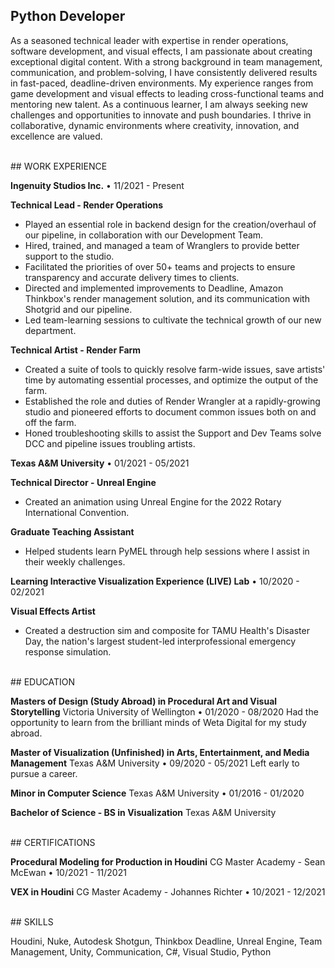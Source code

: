 ## Python Developer

As a seasoned technical leader with expertise in render operations, software development, and visual effects, I am passionate about creating exceptional digital content. With a strong background in team management, communication, and problem-solving, I have consistently delivered results in fast-paced, deadline-driven environments. My experience ranges from game development and visual effects to leading cross-functional teams and mentoring new talent. As a continuous learner, I am always seeking new challenges and opportunities to innovate and push boundaries. I thrive in collaborative, dynamic environments where creativity, innovation, and excellence are valued.

<br>## WORK EXPERIENCE

**Ingenuity Studios Inc.** • 11/2021 - Present

**Technical Lead - Render Operations**

- Played an essential role in backend design for the creation/overhaul of our pipeline, in collaboration with our Development Team.
- Hired, trained, and managed a team of Wranglers to provide better support to the studio.
- Facilitated the priorities of over 50+ teams and projects to ensure transparency and accurate delivery times to clients.
- Directed and implemented improvements to Deadline, Amazon Thinkbox's render management solution, and its communication with Shotgrid and our pipeline.
- Led team-learning sessions to cultivate the technical growth of our new department.

**Technical Artist - Render Farm**

- Created a suite of tools to quickly resolve farm-wide issues, save artists' time by automating essential processes, and optimize the output of the farm.
- Established the role and duties of Render Wrangler at a rapidly-growing studio and pioneered efforts to document common issues both on and off the farm.
- Honed troubleshooting skills to assist the Support and Dev Teams solve DCC and pipeline issues troubling artists.

**Texas A&M University** • 01/2021 - 05/2021

**Technical Director - Unreal Engine**

- Created an animation using Unreal Engine for the 2022 Rotary International Convention.

**Graduate Teaching Assistant**

- Helped students learn PyMEL through help sessions where I assist in their weekly challenges.

**Learning Interactive Visualization Experience (LIVE) Lab** • 10/2020 - 02/2021

**Visual Effects Artist**

- Created a destruction sim and composite for TAMU Health's Disaster Day, the nation's largest student-led interprofessional emergency response simulation.

<br>## EDUCATION

**Masters of Design (Study Abroad) in Procedural Art and Visual Storytelling**
Victoria University of Wellington • 01/2020 - 08/2020
Had the opportunity to learn from the brilliant minds of Weta Digital for my study abroad.

**Master of Visualization (Unfinished) in Arts, Entertainment, and Media Management**
Texas A&M University • 09/2020 - 05/2021
Left early to pursue a career.

**Minor in Computer Science**
Texas A&M University • 01/2016 - 01/2020

**Bachelor of Science - BS in Visualization**
Texas A&M University

<br>## CERTIFICATIONS

**Procedural Modeling for Production in Houdini**
CG Master Academy - Sean McEwan • 10/2021 - 11/2021

**VEX in Houdini**
CG Master Academy - Johannes Richter • 10/2021 - 12/2021

<br>## SKILLS

Houdini, Nuke, Autodesk Shotgun, Thinkbox Deadline, Unreal Engine, Team Management, Unity, Communication, C#, Visual Studio, Python
